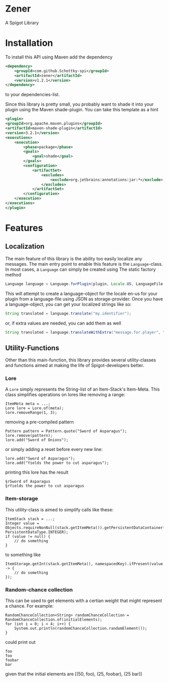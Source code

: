 # Zener
A Spigot Library

# Installation

To install this API using Maven add the dependency

```xml
<dependency>
    <groupId>com.github.Schottky-spi</groupId>
    <artifactId>zener</artifactId>
    <version>v1.2.1</version>
</dependency>
```
to your dependencies-list.

Since this library is pretty small, you probably want to shade it into your plugin using the Maven shade-plugin. You can take this template
as a hint

```xml
<plugin>
<groupId>org.apache.maven.plugins</groupId>
<artifactId>maven-shade-plugin</artifactId>
<version>3.2.1</version>
<executions>
    <execution>
        <phase>package</phase>
        <goals>
            <goal>shade</goal>
        </goals>
        <configuration>
            <artifactSet>
                <excludes>
                    <exclude>org.jetbrains:annotations:jar:*</exclude> <!-- not necesairily applicable for any project, serves as an example -->
                </excludes>
            </artifactSet>
        </configuration>
    </execution>
</executions>
</plugin>
```

# Features

## Localization

The main feature of this library is the ability too easily localize any messages. The main entry point
to enable this feature is the `Language`-class. In most cases, a `Language` can simply be created using
The static factory method
```java
Language language = Language.forPlugin(plugin, Locale.US, LanguageFile.StorageProvider.JSON);
```
This will attempt to create a language-object for the locale en-us for your plugin from a language-file using JSON as
storage-provider.
Once you have a language-object, you can get your localized strings like so:
```java
String translated = language.translate("my.identifier");
```
or, if extra values are needed, you can add them as well
```java
String translated = language.translateWithExtra("message.for.player", "player", player.getDisplayName());
```

## Utility-Functions
Other than this main-function, this library provides several utility-classes and functions aimed at making the
life of Spigot-developers better.

### Lore
A `Lore` simply represents the String-list of an Item-Stack's Item-Meta. This class simplifies operations on
lores like removing a range:
```
ItemMeta meta = ...;
Lore lore = Lore.of(meta);
lore.removeRange(1, 3);
```
removing a pre-compiled pattern
```
Pattern pattern = Pattern.quote("Sword of Asparagus");
lore.remove(pattern);
lore.add("Sword of Onions");
```
or simply adding a reset before every new line:
```
lore.add("Sword of Asparagus");
lore.add("Yields the power to cut asparagus");
```
printing this lore has the result
```
§rSword of Asparagus
§rYields the power to cut asparagus
```

### Item-storage

This utility-class is aimed to simplify calls like these:
```
ItemStack stack = ...;
Integer value = Objects.requireNonNull(stack.getItemMeta()).getPersistentDataContainer().get(namespacedKey, PersistentDataType.INTEGER);
if (value != null) {
    // do something
}
```
to something like
```
ItemStorage.getInt(stack.getItemMeta(), namespacedKey).ifPresent(value -> {
    // do something
});
```


### Random-chance collection

This can be used to get elements with a certian weight that might represent a chance. For example:
```
RandomChanceCollection<String> randomChanceCollection = RandomChanceCollection.of(initialElements);
for (int i = 0; i < 4; i++) {
    System.out.println(randomChanceCollection.randomElement());
}
```
could print out
```
foo
foo
foobar
bar
```
given that the initial elements are 
[(50, foo), (25, foobar), (25 bar)]
